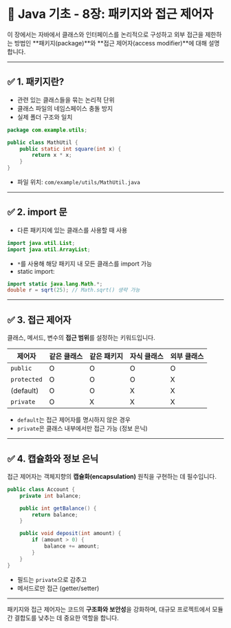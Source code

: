 # 📘 Java 기초 - 8장: 패키지와 접근 제어자

이 장에서는 자바에서 클래스와 인터페이스를 논리적으로 구성하고 외부 접근을 제한하는 방법인 **패키지(package)**와 **접근 제어자(access modifier)**에 대해 설명합니다.

---

## ✅ 1. 패키지란?

- 관련 있는 클래스들을 묶는 논리적 단위
- 클래스 파일의 네임스페이스 충돌 방지
- 실제 폴더 구조와 일치

```java
package com.example.utils;

public class MathUtil {
    public static int square(int x) {
        return x * x;
    }
}
```

- 파일 위치: `com/example/utils/MathUtil.java`

---

## ✅ 2. import 문

- 다른 패키지에 있는 클래스를 사용할 때 사용

```java
import java.util.List;
import java.util.ArrayList;
```

- `*`를 사용해 해당 패키지 내 모든 클래스를 import 가능
- static import:

```java
import static java.lang.Math.*;
double r = sqrt(25); // Math.sqrt() 생략 가능
```

---

## ✅ 3. 접근 제어자

클래스, 메서드, 변수의 **접근 범위**를 설정하는 키워드입니다.

| 제어자     | 같은 클래스 | 같은 패키지 | 자식 클래스 | 외부 클래스 |
|------------|--------------|---------------|---------------|----------------|
| `public`   | O            | O             | O             | O              |
| `protected`| O            | O             | O             | X              |
| (default)  | O            | O             | X             | X              |
| `private`  | O            | X             | X             | X              |

- `default`는 접근 제어자를 명시하지 않은 경우
- `private`은 클래스 내부에서만 접근 가능 (정보 은닉)

---

## ✅ 4. 캡슐화와 정보 은닉

접근 제어자는 객체지향의 **캡슐화(encapsulation)** 원칙을 구현하는 데 필수입니다.

```java
public class Account {
    private int balance;

    public int getBalance() {
        return balance;
    }

    public void deposit(int amount) {
        if (amount > 0) {
            balance += amount;
        }
    }
}
```

- 필드는 `private`으로 감추고
- 메서드로만 접근 (getter/setter)

---

패키지와 접근 제어자는 코드의 **구조화와 보안성**을 강화하며, 대규모 프로젝트에서 모듈 간 결합도를 낮추는 데 중요한 역할을 합니다.
